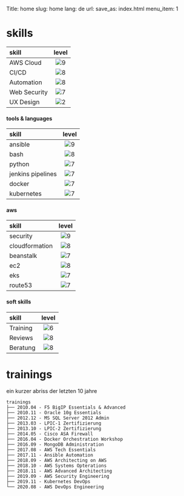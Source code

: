 Title: home
slug: home
lang: de
url: 
save_as: index.html
menu_item: 1

# skills

| skill         | level         |
| :------------ |:-------------:|
| AWS Cloud     |![9](https://progress-bar.dev/9/?scale=10&suffix=/10&width=120)|
| CI/CD         |![8](https://progress-bar.dev/8/?scale=10&suffix=/10&width=120)|
| Automation    |![8](https://progress-bar.dev/8/?scale=10&suffix=/10&width=120)|
| Web Security  |![7](https://progress-bar.dev/7/?scale=10&suffix=/10&width=120)|
| UX Design     |![2](https://progress-bar.dev/2/?scale=10&suffix=/10&width=120)|

#### tools & languages

| skill         | level         |
| :------------ |:-------------:|
| ansible       |![9](https://progress-bar.dev/9/?scale=10&suffix=/10&width=120)|
| bash          |![8](https://progress-bar.dev/8/?scale=10&suffix=/10&width=120)|
| python        |![7](https://progress-bar.dev/7/?scale=10&suffix=/10&width=120)|
| jenkins pipelines |![7](https://progress-bar.dev/7/?scale=10&suffix=/10&width=120)|
| docker |![7](https://progress-bar.dev/7/?scale=10&suffix=/10&width=120)|
| kubernetes |![7](https://progress-bar.dev/7/?scale=10&suffix=/10&width=120)|

#### aws

| skill         | level         |
| :------------ |:-------------:|
| security     |![9](https://progress-bar.dev/9/?scale=10&suffix=/10&width=120)|
| cloudformation |![8](https://progress-bar.dev/8/?scale=10&suffix=/10&width=120)|
| beanstalk |![7](https://progress-bar.dev/7/?scale=10&suffix=/10&width=120)|
| ec2 |![8](https://progress-bar.dev/8/?scale=10&suffix=/10&width=120)|
| eks |![7](https://progress-bar.dev/7/?scale=10&suffix=/10&width=120)|
| route53 |![7](https://progress-bar.dev/7/?scale=10&suffix=/10&width=120)|

#### soft skills

| skill         | level         |
| :------------ |:-------------:|
| Training      |![6](https://progress-bar.dev/6/?scale=10&suffix=/10&width=120)|
| Reviews       |![8](https://progress-bar.dev/8/?scale=10&suffix=/10&width=120)|
| Beratung      |![8](https://progress-bar.dev/8/?scale=10&suffix=/10&width=120)|

# trainings

ein kurzer abriss der letzten 10 jahre

```
trainings
├── 2010.04 - F5 BigIP Essentials & Advanced
├── 2010.11 - Oracle 10g Essentials
├── 2012.12 - MS SQL Server 2012 Admin
├── 2013.03 - LPIC-1 Zertifizierung
├── 2013.10 - LPIC-2 Zertifizierung
├── 2014.05 - Cisco ASA Firewall
├── 2016.04 - Docker Orchestration Workshop
├── 2016.09 - MongoDB Administration
├── 2017.08 - AWS Tech Essentials
├── 2017.11 - Ansible Automation
├── 2018.09 - AWS Architecting on AWS
├── 2018.10 - AWS Systems Opterations
├── 2018.11 - AWS Advanced Architecting
├── 2019.09 - AWS Security Engineering
├── 2019.11 - Kubernetes DevOps
└── 2020.08 - AWS DevOps Engineering
```